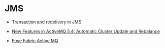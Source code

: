 # JMS

* [Transaction and redelivery in JMS](https://www.javaworld.com/article/2074123/java-web-development/transaction-and-redelivery-in-jms.html)

* [New Features in ActiveMQ 5.4: Automatic Cluster Update and Rebalance](https://bsnyderblog.blogspot.com/2010/10/new-features-in-activemq-54-automatic.html)

* [Fuse Fabric Active MQ](https://access.redhat.com/documentation/en-us/red_hat_jboss_fuse/6.1/html/fabric_guide/mq)
